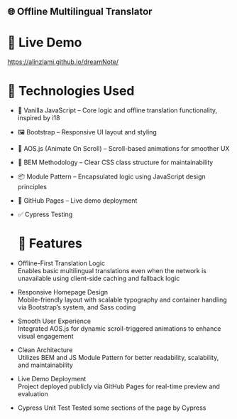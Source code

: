 ## 🌐 Offline Multilingual Translator

# 🚀 Live Demo
https://alinzlami.github.io/dreamNote/

# 🔧 Technologies Used

- 📜 Vanilla JavaScript – Core logic and offline translation functionality, inspired by i18 
- 🖼️ Bootstrap – Responsive UI layout and styling  
- 🎯 AOS.js (Animate On Scroll) – Scroll-based animations for smoother UX  
- 🧠 BEM Methodology – Clear CSS class structure for maintainability  
- 📦 Module Pattern – Encapsulated logic using JavaScript design principles  
- 🚀 GitHub Pages – Live demo deployment
- ✅ Cypress Testing

  # 🌟 Features

- Offline-First Translation Logic  
  Enables basic multilingual translations even when the network is unavailable using client-side caching and fallback logic

- Responsive Homepage Design  
  Mobile-friendly layout with scalable typography and container handling via Bootstrap’s system, and Sass coding

- Smooth User Experience  
  Integrated AOS.js for dynamic scroll-triggered animations to enhance visual engagement

- Clean Architecture  
  Utilizes BEM and JS Module Pattern for better readability, scalability, and maintainability

- Live Demo Deployment  
  Project deployed publicly via GitHub Pages for real-time preview and evaluation

- Cypress Unit Test
  Tested some sections of the page by Cypress
